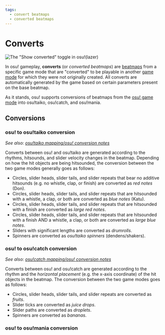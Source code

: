 ```yaml
---
tags:
  - convert beatmaps
  - converted beatmaps
---
```


# Converts

![The \"Show converted\" toggle in osu!(lazer)](img/show-converted-button.png "The \"Show converted\" toggle in osu!(lazer)")

In osu! gameplay, **converts** (or *converted beatmaps*) are [beatmaps](/wiki/Beatmap) from a specific game mode that are "converted" to be playable in another [game mode](/wiki/Game_mode/) for which they were not originally created. All converts are automatically generated by the game based on certain parameters present on the base beatmap.

As it stands, osu! supports conversions of beatmaps from the [osu! game mode](/wiki/Game_mode/osu!) into osu!taiko, osu!catch, and osu!mania.

## Conversions

### osu! to osu!taiko conversion

*See also: [osu!taiko mapping/osu! conversion notes](/wiki/Game_mode/osu!taiko#osu!-conversion-notes)*

Converts between osu! and osu!taiko are generated according to the rhythms, hitsounds, and slider velocity changes in the beatmap. Depending on how the hit objects are being hitsounded, the conversion between the two game modes generally goes as follows:

- Circles, slider heads, slider tails, and slider repeats that bear no additive hitsounds (e.g. no whistle, clap, or finish) are converted as *red notes* (Don).
- Circles, slider heads, slider tails, and slider repeats that are hitsounded with a whistle, a clap, or both are converted as *blue notes* (Katu).
- Circles, slider heads, slider tails, and slider repeats that are hitsounded with a finish are converted as *large red notes*.
- Circles, slider heads, slider tails, and slider repeats that are hitsounded with a finish AND a whistle, a clap, or both are converted as *large blue notes*.
- Sliders with significant lengths are converted as *drumrolls*.
- Spinners are converted as *osu!taiko spinners* (dendens/shakers).

### osu! to osu!catch conversion

*See also: [osu!catch mapping/osu! conversion notes](/wiki/Game_mode/osu!catch#osu!-conversion-notes)*

Converts between osu! and osu!catch are generated according to the rhythm and the *horizontal placement* (e.g. the x-axis coordinate) of the hit objects in the beatmap. The conversion between the two game modes goes as follows:

- Circles, slider heads, slider tails, and slider repeats are converted as *fruits*.
- Slider ticks are converted as *juice drops*.
- Slider paths are converted as *droplets*.
- Spinners are converted as *bananas*.

### osu! to osu!mania conversion